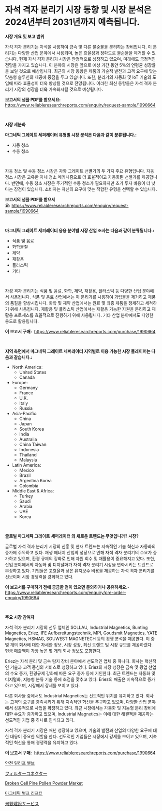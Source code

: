 <p><h1>자석 격자 분리기 시장 동향 및 시장 분석은 2024년부터 2031년까지 예측됩니다.</h1></p><p><strong>시장 개요 및 보고 범위</strong></p>
<p><p>자석 격자 분리기는 자석을 사용하여 금속 및 다른 불순물을 분리하는 장비입니다. 이 분리기는 다양한 산업 분야에서 사용되며, 높은 효율성과 정확도로 불순물을 제거할 수 있습니다. 현재 자석 격자 분리기 시장은 안정적으로 성장하고 있으며, 미래에도 긍정적인 전망을 가지고 있습니다. 이 분야의 시장은 앞으로 예상 기간 동안 5%의 연평균 성장률을 보일 것으로 예상됩니다. 최근의 시장 동향은 제품의 기술적 발전과 고객 요구에 맞는 맞춤형 솔루션의 제공에 중점을 두고 있습니다. 또한, 분리기의 자동화 및 IoT 기술의 도입에 따라 효율성이 더욱 향상될 것으로 전망됩니다. 이러한 최신 동향들은 자석 격자 분리기 시장의 성장을 더욱 가속화시킬 것으로 예상됩니다.</p></p>
<p><strong>보고서의 샘플 PDF를 받으세요:</strong> <a href="https://www.reliableresearchreports.com/enquiry/request-sample/1990664">https://www.reliableresearchreports.com/enquiry/request-sample/1990664</a></p>
<p>&nbsp;</p>
<p><strong>시장 세분화</strong></p>
<p><strong>마그네틱 그레이트 세퍼레이터 유형별 시장 분석은 다음과 같이 분류됩니다.:</strong></p>
<p><ul><li>자동 청소</li><li>수동 청소</li></ul></p>
<p>&nbsp;</p>
<p><p>자동 청소 및 수동 청소 시장은 자화 그레이트 선별기의 두 가지 주요 유형입니다. 자동 청소 시장은 고유한 자체 청소 메커니즘으로 더 효율적이고 자동화된 선별기를 제공합니다. 반면에, 수동 청소 시장은 주기적인 수동 청소가 필요하지만 초기 투자 비용이 더 낮다는 장점이 있습니다. 소비자는 자신의 요구에 맞는 적합한 유형을 선택할 수 있습니다.</p></p>
<p><strong>보고서의 샘플 PDF를 받으세요:</strong>&nbsp;<a href="https://www.reliableresearchreports.com/enquiry/request-sample/1990664">https://www.reliableresearchreports.com/enquiry/request-sample/1990664</a></p>
<p>&nbsp;</p>
<p><strong> 마그네틱 그레이트 세퍼레이터 응용 분야별 시장 산업 조사는 다음과 같이 분류됩니다.:</strong></p>
<p><ul><li>식품 및 음료</li><li>화학물질</li><li>제약</li><li>재활용</li><li>플라스틱</li><li>기타</li></ul></p>
<p>&nbsp;</p>
<p><p>자성 격자 분리기는 식품 및 음료, 화학, 제약, 재활용, 플라스틱 등 다양한 산업 분야에서 사용됩니다. 식품 및 음료 산업에서는 이 분리기를 사용하여 과립물을 제거하고 제품의 품질을 향상시킵니다. 화학 및 제약 산업에서는 원료 및 최종 제품을 정제하고 세척하기 위해 사용됩니다. 재활용 및 플라스틱 산업에서는 재활용 가능한 자원을 분리하고 재활용 프로세스를 효율적으로 진행하기 위해 사용됩니다. 기타 산업 분야에서도 다양한 용도로 활용됩니다.</p></p>
<p><strong>이 보고서 구매:</strong>&nbsp; <a href="https://www.reliableresearchreports.com/purchase/1990664">https://www.reliableresearchreports.com/purchase/1990664</a></p>
<p>&nbsp;</p>
<p><strong>지역 측면에서 마그네틱 그레이트 세퍼레이터 지역별로 이용 가능한 시장 플레이어는 다음과 같습니다.:</strong></p>
<p><ul>
    <li>
        North America:
        <ul>
            <li>United States</li>
            <li>Canada</li>
        </ul>
    </li>
    <li>
        Europe:
        <ul>
            <li>Germany</li>
            <li>France</li>
            <li>U.K.</li>
            <li>Italy</li>
            <li>Russia</li>
        </ul>
    </li>
    <li>
        Asia-Pacific:
        <ul>
            <li>China</li>
            <li>Japan</li>
            <li>South Korea</li>
            <li>India</li>
            <li>Australia</li>
            <li>China Taiwan</li>
            <li>Indonesia</li>
            <li>Thailand</li>
            <li>Malaysia</li>
        </ul>
    </li>
    <li>
        Latin America:
        <ul>
            <li>Mexico</li>
            <li>Brazil</li>
            <li>Argentina Korea</li>
            <li>Colombia</li>
        </ul>
    </li>
    <li>
        Middle East & Africa:
        <ul>
            <li>Turkey</li>
            <li>Saudi</li>
            <li>Arabia</li>
            <li>UAE</li>
            <li>Korea</li>
        </ul>
    </li>
    </ul></p>
<p>&nbsp;</p>
<p><strong>글로벌 마그네틱 그레이트 세퍼레이터 의 새로운 트렌드는 무엇입니까? 시장?</strong></p>
<p><p>글로벌 자석 격자 분리기 시장의 신흥 및 현재 트렌드는 지속적인 기술 혁신과 자동화의 증가에 주목하고 있다. 재생 에너지 산업의 성장으로 인해 자석 격자 분리기의 수요가 증가하고 있으며, 환경 규제의 강화로 인해 자원 회수 및 재활용이 중요해지고 있다. 또한, 산업 분야에서의 자동화 및 디지털화가 자석 격자 분리기 시장을 변화시키는 트렌드로 부상하고 있다. 기업들은 고효율과 낮은 유지보수 비용을 제공하는 자석 격자 분리기를 선보이며 시장 경쟁력을 강화하고 있다.</p></p>
<p><strong>이 보고서를 구매하기 전에 궁금한 점이 있으면 문의하거나 공유하세요.</strong>- <a href="https://www.reliableresearchreports.com/enquiry/pre-order-enquiry/1990664">https://www.reliableresearchreports.com/enquiry/pre-order-enquiry/1990664</a></p>
<p>&nbsp;</p>
<p><strong>주요 시장 참여자</strong></p>
<p><p>자석 격자 분리기 시장의 선두 업체인 SOLLAU, Industrial Magnetics, Bunting Magnetics, Eriez, IFE Aufbereitungstechnik, MPI, Goudsmit Magnetics, YATE Magnetics, HSMAG, SOUWEST MAGNETECH 등의 경쟁 분석을 제공한다. 이 중 몇 개의 회사에 대한 자세한 정보, 시장 성장, 최신 트렌드 및 시장 규모를 제공하겠다. 현금 매출액이 가장 높은 몇 개의 회사 정보도 포함한다.</p><p>Eriez는 자석 분리 및 금속 탐지 장비 분야에서 선도적인 업체 중 하나다. 회사는 혁신적인 기술과 고객 중심의 서비스로 성장하고 있다. Eriez의 시장 성장은 금속 및 광업 산업의 수요 증가, 환경규제 강화에 따른 요구 증가 등에 기인한다. 최근 트렌드는 자동화 및 디지털화, 지능형 분류 기술 등에 초점을 맞추고 있다. Eriez의 매출은 지속적으로 증가하고 있으며, 시장에서 강세를 보이고 있다.</p><p>다른 회사들 중에서도 Industrial Magnetics는 선도적인 위치를 유지하고 있다. 회사는 고객의 요구를 충족시키기 위해 지속적인 혁신을 추구하고 있으며, 다양한 산업 분야에서 성공적으로 사업을 확장하고 있다. 최근 시장에서는 자동화 및 지능형 분리 장비에 대한 수요가 증가하고 있으며, Industrial Magnetics는 이에 대한 해결책을 제공하는 선도적인 기업 중 하나로 인식되고 있다.</p><p>자석 격자 분리기 시장은 매년 성장하고 있으며, 기술의 발전과 산업의 다양한 요구에 대한 대응이 중요한 역할을 한다. 선도적인 기업들은 시장에서 강세를 보이고 있으며, 지속적인 혁신을 통해 경쟁력을 유지하고 있다.</p></p>
<p><strong>이 보고서 구매:</strong>&nbsp;&nbsp;<a href="https://www.reliableresearchreports.com/purchase/1990664">https://www.reliableresearchreports.com/purchase/1990664</a></p>
<p><p><a href="https://medium.com/@joshuapierce88/%EC%95%88%EC%A0%84-%ED%8C%BD%EC%B0%BD-%EB%B0%B8%EB%B8%8C-%EC%8B%9C%EC%9E%A5-%EA%B7%9C%EB%AA%A8-%EC%8B%9C%EC%9E%A5-%EC%A0%84%EB%A7%9D-%EB%B0%8F-%EC%8B%9C%EC%9E%A5-%EC%98%88%EC%B8%A1-2024%EB%85%84%EB%B6%80%ED%84%B0-2031%EB%85%84%EA%B9%8C%EC%A7%80-a04190195d79">안전 릴리프 밸브</a></p><p><a href="https://github.com/mohamedbakry57/Market-Research-Report-List-3/blob/main/84433108950.md">フィルターコネクター</a></p><p><a href="https://issuu.com/reportprime-2/docs/broken-cell-pine-pollen-powder-market-size-2030.pp">Broken Cell Pine Pollen Powder Market</a></p><p><a href="https://github.com/vs2869dizt0/Market-Research-Report-List-1/blob/main/75080088180.md">마그네틱 벌크 리프터</a></p><p><a href="https://medium.com/@carlieshields/2024-2031%E5%B9%B4%E3%81%AE%E6%9C%9F%E9%96%93%E3%81%AB%E4%BA%88%E6%B8%AC%E3%81%95%E3%82%8C%E3%81%9F%E6%99%AF%E8%A6%B3%E6%96%BD%E8%A8%AD%E5%BB%BA%E8%A8%AD%E3%82%B5%E3%83%BC%E3%83%93%E3%82%B9%E5%B8%82%E5%A0%B4%E3%81%AE%E3%83%88%E3%83%AC%E3%83%B3%E3%83%89%E3%81%A8%E5%B8%82%E5%A0%B4%E5%88%86%E6%9E%90-0cba1fc880a3">景観建設サービス</a></p></p>
